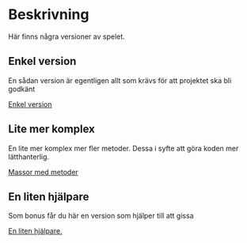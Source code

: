 # Beskrivning

Här finns några versioner av spelet.

## Enkel version
En sådan  version är egentligen allt som krävs för att projektet ska bli godkänt

[Enkel version](./EnkelVersion/)

## Lite mer komplex
En lite mer komplex mer fler metoder. Dessa i syfte att göra koden mer lätthanterlig.

[Massor med metoder](./MedMetoder/)


## En liten hjälpare
Som bonus får du här en version som hjälper till att gissa

[En liten hjälpare.](./MedHjälpare/)
 

